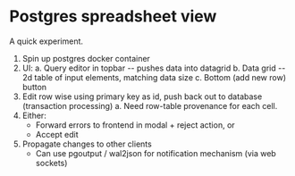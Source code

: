 # Postgres spreadsheet view

A quick experiment.

1. Spin up postgres docker container
2. UI:
   a. Query editor in topbar -- pushes data into datagrid
   b. Data grid -- 2d table of input elements, matching data size
   c. Bottom (add new row) button
3. Edit row wise using primary key as id, push back out to database (transaction processing)
   a. Need row-table provenance for each cell.
4. Either:
   - Forward errors to frontend in modal + reject action, or
   - Accept edit
5. Propagate changes to other clients
   - Can use pgoutput / wal2json for notification mechanism (via web sockets)
